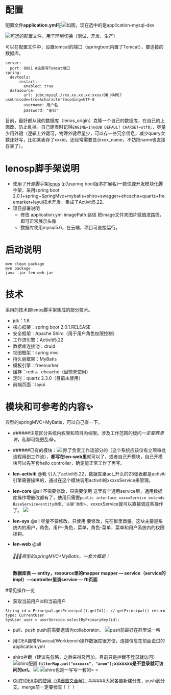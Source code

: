 # 配置
配置文件**application.yml**在![如图，现在选中的是application-mysql-dev](https://upload-images.jianshu.io/upload_images/10854666-c0543524604ae982.png?imageMogr2/auto-orient/strip%7CimageView2/2/w/1240)


![可选的配置文件，用于环境切换（测试、开发、生产）](https://upload-images.jianshu.io/upload_images/10854666-fb8017daed405801.png?imageMogr2/auto-orient/strip%7CimageView2/2/w/1240)

可以在配置文件中，设置tomcat的端口（springboot内置了Tomcat），要连接的数据库。
```
server:
  port: 8081 #这里写Tomcat端口
spring:
  devtools:
      restart:
        enabled: true
  datasource:
        url: jdbc:mysql://xx.xx.xx.xx:xxxx/DB_NAME?useUnicode=true&characterEncoding=UTF-8
        username: 用户名
        password: "密码"
```
目前，最好都从我的数据库（lenos_origin）克隆一个自己的数据库，在自己的上面改，防止乱掉。自己建表时记得`ENGINE=InnoDB DEFAULT CHARSET=utf8;`，尽量少用外键（逻辑上外键可，物理外键尽量少，可以存一些冗余信息，减少query次数还好写，比如某表存了xxxid，还经常需要显示xxx_name，不妨把name也直接存表了）。

# lenosp脚手架说明

*   使用了开源脚手架[lenos](https://gitee.com/bweird/lenos) (p为spring boot版本扩展名)一款快速开发模块化脚手架，采用spring boot 2.0.1+spring+SpringMvc+mybatis+shiro+swagger+ehcache+quartz+freemarker+layui技术开发，集成了Activiti5.22。
*   项目部署说明
    *   修改 application.yml imagePath 路径 把image文件夹图片赋值进路径，即可正常展示头像
    *   数据库使用mysql5.6，在云端，项目可直接运行。

# 启动说明

```source-shell
mvn clean package
mvn package
java -jar len-web.jar
```

# 技术

采用的技术即lenos脚手架集成的部分技术。

*   jdk：1.8
*   核心框架：spring boot 2.0.1.RELEASE
*   安全框架：Apache Shiro（用于用户角色权限控制）
*   工作流引擎：Activiti5.22
*   数据库连接池：druid
*   视图框架：spring mvc
*   持久层框架：MyBatis
*   模板引擎：freemarker
*   缓存：redis、ehcache（目前未使用）
*   定时：quartz 2.3.0（目前未使用）
*   前端页面：layui

# 模块和可参考的内容✨
典型的springMVC+MyBatis，可以自己查一下。
- ######注意区分系统内权限和项目内权限。涉及工作范围的疑问*一定要群里说*，私聊可能更乱😂。
- ######已有的模块：![](https://upload-images.jianshu.io/upload_images/10854666-fc22088c415bccc4.png?imageMogr2/auto-orient/strip%7CimageView2/2/w/1240)
除了负责工作流部分的（这个系统应该仅有立项审批流程用到工作流），**都写在len-web里**就可以了，或者自己开模块，自己开模块可以先写套hello controller，确定能正常工作了再写。
- **len-activiti** @我
引入了activiti5.22，数据库里act_开头的23张表都是activiti引擎需要操纵的，通过在这个模块调用activiti的xxxxxService来管理。
- **len-core** @all 不需要修改，只需要使用
这里有个通用service层，通用数据库操作增删改都有了，使用只需要`public interface xxxxxService extends BaseService<entity类型,‘主键’类型>`，xxxxxService就可以直接调这些操作了。
![](https://upload-images.jianshu.io/upload_images/10854666-f75a179e4c69f53b.png?imageMogr2/auto-orient/strip%7CimageView2/2/w/1240)

- **len-sys** @all 尽量不要修改，只使用
要修改，先在群里商量。这块主要是系统内的用户，角色，用户-角色，菜单，角色-菜单，菜单和用户系统内的权限挂钩。
- **len-web** @all 
     ###### 🏀🏀🏀典型的springMVC+MyBatis，一套大概是：
     **数据库表 — entity，resource里的mapper**
     **mapper — service（service的impl）—controller里调service — ftl页面**

#常见操作一览
- 获取当前用户id和当前用户
```
String id = Principal.getPrincipal().getId(); // getPrincipal() return type: CurrentUser
SysUser user = userService.selectByPrimaryKey(id);
```
-  pull、push
push前需要邀请为collaborator。
![push前最好在群里说一哈](https://upload-images.jianshu.io/upload_images/10854666-e72011e45815a4be.png?imageMogr2/auto-orient/strip%7CimageView2/2/w/1240)

- 用IDEA自带/Navicat/Workbench操作数据库很方便，连接信息在前面说过的application.yml
- shiro拦截（建议先忽略，之后来得及再加，目前只是拦截不登录就访问）
![shiro配置](https://upload-images.jianshu.io/upload_images/10854666-528ba3dfd45c1f8a.png?imageMogr2/auto-orient/strip%7CimageView2/2/w/1240)
**`filterMap.put("xxxxxxx", "anon");`xxxxxxx是不登录就可访问的url。**
![](https://upload-images.jianshu.io/upload_images/10854666-dfa01b96a16baef7.png?imageMogr2/auto-orient/strip%7CimageView2/2/w/1240)
![shiro也是一写写一套的= =](https://upload-images.jianshu.io/upload_images/10854666-521efabec6d8ded5.png?imageMogr2/auto-orient/strip%7CimageView2/2/w/1240)
- [Git在IDEA中的使用（详细图文全解）](https://blog.csdn.net/mucaoyx/article/details/98476174)
     ######大家各自新建分支，push到分支。merge前一定要检查！！！
